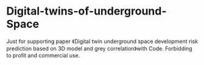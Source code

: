 # Digital-twins-of-underground-Space
Just for supporting paper 《Digital twin underground space development risk prediction based on 3D model and grey correlation》with Code. Forbidding to profit and commercial use.
